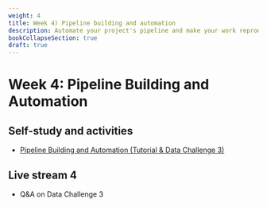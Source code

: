 ```yaml
---
weight: 4
title: Week 4) Pipeline building and automation
description: Automate your project's pipeline and make your work reproducible.
bookCollapseSection: true
draft: true
---
```


# Week 4: Pipeline Building and Automation

## Self-study and activities
- [Pipeline Building and Automation (Tutorial & Data Challenge 3)](docs/tutorials/pipeline-building-automation)

## Live stream 4
- Q&A on Data Challenge 3

<!--
<br>
{{< button relref="week3" >}}Previous week{{< /button >}}
{{< button relref="week5" >}}Next week{{< /button >}}
-->
